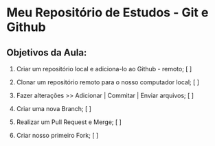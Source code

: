 # Meu Repositório de Estudos - Git e Github

## Objetivos da Aula:

1. Criar um repositório local e adiciona-lo ao Github - remoto; [ ]

2. Clonar um repositório remoto para o nosso computador local; [ ]

3. Fazer alterações >> Adicionar | Commitar | Enviar arquivos; [ ]

4. Criar uma nova Branch; [ ]

5. Realizar um Pull Request e Merge; [ ]

6. Criar nosso primeiro Fork; [ ]
